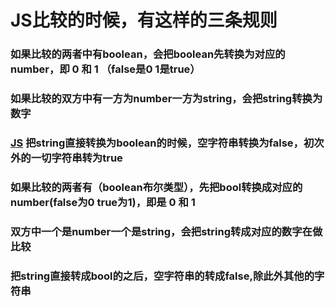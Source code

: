# JS比较的时候，有这样的三条规则

### 如果比较的两者中有boolean，会把boolean先转换为对应的number，即 0 和 1 （false是0  1是true）

### 如果比较的双方中有一方为number一方为string，会把string转换为数字

###  [JS](../JS) 把string直接转换为boolean的时候，空字符串转换为false，初次外的一切字符串转为true

### 如果比较的两者有（boolean布尔类型），先把bool转换成对应的number(false为0 true为1)，即是 0 和 1

### 双方中一个是number一个是string，会把string转成对应的数字在做比较

### 把string直接转成bool的之后，空字符串的转成false,除此外其他的字符串